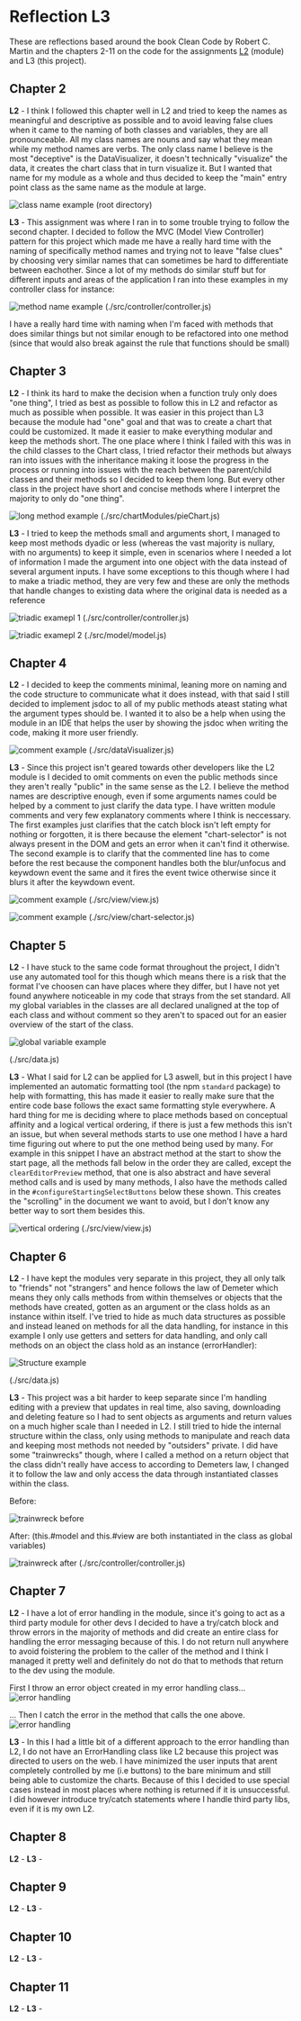 # Reflection L3
These are reflections based around the book Clean Code by Robert C. Martin and the chapters 2-11 on the code for the assignments [L2](https://github.com/JenniferVonT/DataVisualizer) (module) and L3 (this project).

## Chapter 2

**L2** - I think I followed this chapter well in L2 and tried to keep the names as meaningful and descriptive as possible and to avoid leaving false clues when it came to the naming of both classes and variables, they are all pronounceable. All my class names are nouns and say what they mean while my method names are verbs. The only class name I believe is the most "deceptive" is the DataVisualizer, it doesn't technically "visualize" the data, it creates the chart class that in turn visualize it. But I wanted that name for my module as a whole and thus decided to keep the "main" entry point class as the same name as the module at large.

![class name example](../src/img/L2_ClassNames.PNG)
(root directory)

**L3** - This assignment was where I ran in to some trouble trying to follow the second chapter. I decided to follow the MVC (Model View Controller) pattern for this project which made me have a really hard time with the naming of specifically method names and trying not to leave "false clues" by choosing very similar names that can sometimes be hard to differentiate between eachother. Since a lot of my methods do similar stuff but for different inputs and areas of the application I ran into these examples in my controller class for instance:

![method name example](../src/img/L3_methodNamesEx.PNG)
(./src/controller/controller.js)

I have a really hard time with naming when I'm faced with methods that does similar things but not similar enough to be refactored into one method (since that would also break against the rule that functions should be small)

## Chapter 3

**L2** - I think its hard to make the decision when a function truly only does "one thing", I tried as best as possible to follow this in L2 and refactor as much as possible when possible. It was easier in this project than L3 because the module had "one" goal and that was to create a chart that could be customized. It made it easier to make everything modular and keep the methods short. The one place where I think I failed with this was in the child classes to the Chart class, I tried refactor their methods but always ran into issues with the inheritance making it loose the progress in the process or running into issues with the reach between the parent/child classes and their methods so I decided to keep them long. But every other class in the project have short and concise methods where I interpret the majority to only do "one thing".

![long method example](../src/img/L2_longMethod.PNG)
(./src/chartModules/pieChart.js)

**L3** - I tried to keep the methods small and arguments short, I managed to keep most methods dyadic or less (whereas the vast majority is nullary, with no arguments) to keep it simple, even in scenarios where I needed a lot of information I made the argument into one object with the data instead of several argument inputs. I have some exceptions to this though where I had to make a triadic method, they are very few and these are only the methods that handle changes to existing data where the original data is needed as a reference

![triadic examepl 1](../src/img/L3_triadicMethod1.PNG)
(./src/controller/controller.js)

![triadic examepl 2](../src/img/L3_triadicMethod2.PNG)
(./src/model/model.js)

## Chapter 4

**L2** - I decided to keep the comments minimal, leaning more on naming and the code structure to communicate what it does instead, with that said I still decided to implement jsdoc to all of my public methods ateast stating what the argument types should be. I wanted it to also be a help when using the module in an IDE that helps the user by showing the jsdoc when writing the code, making it more user friendly.

![comment example](../src/img/L2_comment_example.PNG)
(./src/dataVisualizer.js)

**L3** - Since this project isn't geared towards other developers like the L2 module is I decided to omit comments on even the public methods since they aren't really "public" in the same sense as the L2. I believe the method names are descriptive enough, even if some arguments names could be helped by a comment to just clarify the data type. I have written module comments and very few explanatory comments where I think is neccessary. The first examples just clarifies that the catch block isn't left empty for nothing or forgotten, it is there because the element "chart-selector" is not always present in the DOM and gets an error when it can't find it otherwise. The second example is to clarify that the commented line has to come before the rest because the component handles both the blur/unfocus and keywdown event the same and it fires the event twice otherwise since it blurs it after the keywdown event.

![comment example](../src/img/L3_comment_ex1.PNG)
(./src/view/view.js)

![comment example](../src/img/L3_comment_ex2.PNG)
(./src/view/chart-selector.js)

## Chapter 5
**L2** - I have stuck to the same code format throughout the project, I didn't use any automated tool for this though which means there is a risk that the format I've choosen can have places where they differ, but I have not yet found anywhere noticeable in my code that strays from the set standard. All my global variables in the classes are all declared unaligned at the top of each class and without comment so they aren't to spaced out for an easier overview of the start of the class.

![global variable example](../src/img/L2_global_variable_ex.PNG)

(./src/data.js)

**L3** - What I said for L2 can be applied for L3 aswell, but in this project I have implemented an automatic formatting tool (the npm `standard` package) to help with formatting, this has made it easier to really make sure that the entire code base follows the exact same formatting style everywhere.
A hard thing for me is deciding where to place methods based on conceptual affinity and a logical vertical ordering, if there is just a few methods this isn't an issue, but when several methods starts to use one method I have a hard time figuring out where to put the one method being used by many. For example in this snippet I have an abstract method at the start to show the start page, all the methods fall below in the order they are called, except the `clearEditorPreview` method, that one is also abstract and have several method calls and is used by many methods, I also have the methods called in the `#configureStartingSelectButtons` below these shown. This creates the "scrolling" in the document we want to avoid, but I don't know any better way to sort them besides this.

![vertical ordering](../src/img/L3_vertical_ordering.PNG)
(./src/view/view.js)

## Chapter 6
**L2** - I have kept the modules very separate in this project, they all only talk to "friends" not "strangers" and hence follows the law of Demeter which means they only calls methods from within themselves or objects that the methods have created, gotten as an argument or the class holds as an instance within itself. I've tried to hide as much data structures as possible and instead leaned on methods for all the data handling, for instance in this example I only use getters and setters for data handling, and only call methods on an object the class hold as an instance (errorHandler):

![Structure example](../src/img/L2_hiding_structure.PNG)

(./src/data.js)

**L3** - This project was a bit harder to keep separate since I'm handling editing with a preview that updates in real time, also saving, downloading and deleting feature so I had to sent objects as arguments and return values on a much higher scale than I needed in L2. I still tried to hide the internal structure within the class, only using methods to manipulate and reach data and keeping most methods not needed by "outsiders" private. I did have some "trainwrecks" though, where I called a method on a return object that the class didn't really have access to according to Demeters law, I changed it to follow the law and only access the data through instantiated classes within the class.

Before:

![trainwreck before](../src/img/L3_trainwreck.PNG)

After: (this.#model and this.#view are both instantiated in the class as global variables)

![trainwreck after](../src/img/L3_trainwreck_after.PNG)
(./src/controller/controller.js)

## Chapter 7
**L2** - I have a lot of error handling in the module, since it's going to act as a third party module for other devs I decided to have a try/catch block and throw errors in the majority of methods and did create an entire class for handling the error messaging because of this. I do not return null anywhere to avoid foistering the problem to the caller of the method and I think I managed it pretty well and definitely do not do that to methods that return to the dev using the module.

First I throw an error object created in my error handling class...
![error handling](../src/img/L2_error_handling_ex_2.PNG)

... Then I catch the error in the method that calls the one above.
![error handling](../src/img/L2_error_handling_ex.PNG)


**L3** - In this I had a little bit of a different approach to the error handling than L2, I do not have an ErrorHandling class like L2 because this project was directed to users on the web. I have minimized the user inputs that arent completely controlled by me (i.e buttons) to the bare minimum and still being able to customize the charts. Because of this I decided to use special cases instead in most places where nothing is returned if it is unsuccessful. I did however introduce try/catch statements where I handle third party libs, even if it is my own L2.

## Chapter 8
**L2** -
**L3** -

## Chapter 9
**L2** -
**L3** -

## Chapter 10
**L2** -
**L3** -

## Chapter 11
**L2** -
**L3** -
